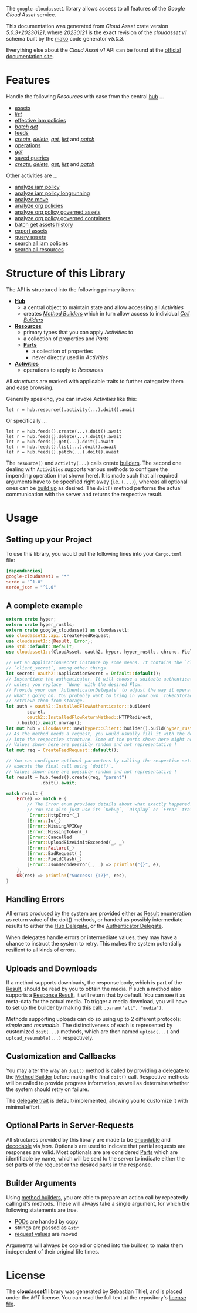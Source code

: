 <!---
DO NOT EDIT !
This file was generated automatically from 'src/generator/templates/api/README.md.mako'
DO NOT EDIT !
-->
The `google-cloudasset1` library allows access to all features of the *Google Cloud Asset* service.

This documentation was generated from *Cloud Asset* crate version *5.0.3+20230121*, where *20230121* is the exact revision of the *cloudasset:v1* schema built by the [mako](http://www.makotemplates.org/) code generator *v5.0.3*.

Everything else about the *Cloud Asset* *v1* API can be found at the
[official documentation site](https://cloud.google.com/asset-inventory/docs/quickstart).
# Features

Handle the following *Resources* with ease from the central [hub](https://docs.rs/google-cloudasset1/5.0.3+20230121/google_cloudasset1/CloudAsset) ...

* [assets](https://docs.rs/google-cloudasset1/5.0.3+20230121/google_cloudasset1/api::Asset)
 * [*list*](https://docs.rs/google-cloudasset1/5.0.3+20230121/google_cloudasset1/api::AssetListCall)
* [effective iam policies](https://docs.rs/google-cloudasset1/5.0.3+20230121/google_cloudasset1/api::EffectiveIamPolicy)
 * [*batch get*](https://docs.rs/google-cloudasset1/5.0.3+20230121/google_cloudasset1/api::EffectiveIamPolicyBatchGetCall)
* [feeds](https://docs.rs/google-cloudasset1/5.0.3+20230121/google_cloudasset1/api::Feed)
 * [*create*](https://docs.rs/google-cloudasset1/5.0.3+20230121/google_cloudasset1/api::FeedCreateCall), [*delete*](https://docs.rs/google-cloudasset1/5.0.3+20230121/google_cloudasset1/api::FeedDeleteCall), [*get*](https://docs.rs/google-cloudasset1/5.0.3+20230121/google_cloudasset1/api::FeedGetCall), [*list*](https://docs.rs/google-cloudasset1/5.0.3+20230121/google_cloudasset1/api::FeedListCall) and [*patch*](https://docs.rs/google-cloudasset1/5.0.3+20230121/google_cloudasset1/api::FeedPatchCall)
* [operations](https://docs.rs/google-cloudasset1/5.0.3+20230121/google_cloudasset1/api::Operation)
 * [*get*](https://docs.rs/google-cloudasset1/5.0.3+20230121/google_cloudasset1/api::OperationGetCall)
* [saved queries](https://docs.rs/google-cloudasset1/5.0.3+20230121/google_cloudasset1/api::SavedQuery)
 * [*create*](https://docs.rs/google-cloudasset1/5.0.3+20230121/google_cloudasset1/api::SavedQueryCreateCall), [*delete*](https://docs.rs/google-cloudasset1/5.0.3+20230121/google_cloudasset1/api::SavedQueryDeleteCall), [*get*](https://docs.rs/google-cloudasset1/5.0.3+20230121/google_cloudasset1/api::SavedQueryGetCall), [*list*](https://docs.rs/google-cloudasset1/5.0.3+20230121/google_cloudasset1/api::SavedQueryListCall) and [*patch*](https://docs.rs/google-cloudasset1/5.0.3+20230121/google_cloudasset1/api::SavedQueryPatchCall)

Other activities are ...

* [analyze iam policy](https://docs.rs/google-cloudasset1/5.0.3+20230121/google_cloudasset1/api::MethodAnalyzeIamPolicyCall)
* [analyze iam policy longrunning](https://docs.rs/google-cloudasset1/5.0.3+20230121/google_cloudasset1/api::MethodAnalyzeIamPolicyLongrunningCall)
* [analyze move](https://docs.rs/google-cloudasset1/5.0.3+20230121/google_cloudasset1/api::MethodAnalyzeMoveCall)
* [analyze org policies](https://docs.rs/google-cloudasset1/5.0.3+20230121/google_cloudasset1/api::MethodAnalyzeOrgPolicyCall)
* [analyze org policy governed assets](https://docs.rs/google-cloudasset1/5.0.3+20230121/google_cloudasset1/api::MethodAnalyzeOrgPolicyGovernedAssetCall)
* [analyze org policy governed containers](https://docs.rs/google-cloudasset1/5.0.3+20230121/google_cloudasset1/api::MethodAnalyzeOrgPolicyGovernedContainerCall)
* [batch get assets history](https://docs.rs/google-cloudasset1/5.0.3+20230121/google_cloudasset1/api::MethodBatchGetAssetsHistoryCall)
* [export assets](https://docs.rs/google-cloudasset1/5.0.3+20230121/google_cloudasset1/api::MethodExportAssetCall)
* [query assets](https://docs.rs/google-cloudasset1/5.0.3+20230121/google_cloudasset1/api::MethodQueryAssetCall)
* [search all iam policies](https://docs.rs/google-cloudasset1/5.0.3+20230121/google_cloudasset1/api::MethodSearchAllIamPolicyCall)
* [search all resources](https://docs.rs/google-cloudasset1/5.0.3+20230121/google_cloudasset1/api::MethodSearchAllResourceCall)



# Structure of this Library

The API is structured into the following primary items:

* **[Hub](https://docs.rs/google-cloudasset1/5.0.3+20230121/google_cloudasset1/CloudAsset)**
    * a central object to maintain state and allow accessing all *Activities*
    * creates [*Method Builders*](https://docs.rs/google-cloudasset1/5.0.3+20230121/google_cloudasset1/client::MethodsBuilder) which in turn
      allow access to individual [*Call Builders*](https://docs.rs/google-cloudasset1/5.0.3+20230121/google_cloudasset1/client::CallBuilder)
* **[Resources](https://docs.rs/google-cloudasset1/5.0.3+20230121/google_cloudasset1/client::Resource)**
    * primary types that you can apply *Activities* to
    * a collection of properties and *Parts*
    * **[Parts](https://docs.rs/google-cloudasset1/5.0.3+20230121/google_cloudasset1/client::Part)**
        * a collection of properties
        * never directly used in *Activities*
* **[Activities](https://docs.rs/google-cloudasset1/5.0.3+20230121/google_cloudasset1/client::CallBuilder)**
    * operations to apply to *Resources*

All *structures* are marked with applicable traits to further categorize them and ease browsing.

Generally speaking, you can invoke *Activities* like this:

```Rust,ignore
let r = hub.resource().activity(...).doit().await
```

Or specifically ...

```ignore
let r = hub.feeds().create(...).doit().await
let r = hub.feeds().delete(...).doit().await
let r = hub.feeds().get(...).doit().await
let r = hub.feeds().list(...).doit().await
let r = hub.feeds().patch(...).doit().await
```

The `resource()` and `activity(...)` calls create [builders][builder-pattern]. The second one dealing with `Activities`
supports various methods to configure the impending operation (not shown here). It is made such that all required arguments have to be
specified right away (i.e. `(...)`), whereas all optional ones can be [build up][builder-pattern] as desired.
The `doit()` method performs the actual communication with the server and returns the respective result.

# Usage

## Setting up your Project

To use this library, you would put the following lines into your `Cargo.toml` file:

```toml
[dependencies]
google-cloudasset1 = "*"
serde = "^1.0"
serde_json = "^1.0"
```

## A complete example

```Rust
extern crate hyper;
extern crate hyper_rustls;
extern crate google_cloudasset1 as cloudasset1;
use cloudasset1::api::CreateFeedRequest;
use cloudasset1::{Result, Error};
use std::default::Default;
use cloudasset1::{CloudAsset, oauth2, hyper, hyper_rustls, chrono, FieldMask};

// Get an ApplicationSecret instance by some means. It contains the `client_id` and
// `client_secret`, among other things.
let secret: oauth2::ApplicationSecret = Default::default();
// Instantiate the authenticator. It will choose a suitable authentication flow for you,
// unless you replace  `None` with the desired Flow.
// Provide your own `AuthenticatorDelegate` to adjust the way it operates and get feedback about
// what's going on. You probably want to bring in your own `TokenStorage` to persist tokens and
// retrieve them from storage.
let auth = oauth2::InstalledFlowAuthenticator::builder(
        secret,
        oauth2::InstalledFlowReturnMethod::HTTPRedirect,
    ).build().await.unwrap();
let mut hub = CloudAsset::new(hyper::Client::builder().build(hyper_rustls::HttpsConnectorBuilder::new().with_native_roots().https_or_http().enable_http1().build()), auth);
// As the method needs a request, you would usually fill it with the desired information
// into the respective structure. Some of the parts shown here might not be applicable !
// Values shown here are possibly random and not representative !
let mut req = CreateFeedRequest::default();

// You can configure optional parameters by calling the respective setters at will, and
// execute the final call using `doit()`.
// Values shown here are possibly random and not representative !
let result = hub.feeds().create(req, "parent")
             .doit().await;

match result {
    Err(e) => match e {
        // The Error enum provides details about what exactly happened.
        // You can also just use its `Debug`, `Display` or `Error` traits
         Error::HttpError(_)
        |Error::Io(_)
        |Error::MissingAPIKey
        |Error::MissingToken(_)
        |Error::Cancelled
        |Error::UploadSizeLimitExceeded(_, _)
        |Error::Failure(_)
        |Error::BadRequest(_)
        |Error::FieldClash(_)
        |Error::JsonDecodeError(_, _) => println!("{}", e),
    },
    Ok(res) => println!("Success: {:?}", res),
}

```
## Handling Errors

All errors produced by the system are provided either as [Result](https://docs.rs/google-cloudasset1/5.0.3+20230121/google_cloudasset1/client::Result) enumeration as return value of
the doit() methods, or handed as possibly intermediate results to either the
[Hub Delegate](https://docs.rs/google-cloudasset1/5.0.3+20230121/google_cloudasset1/client::Delegate), or the [Authenticator Delegate](https://docs.rs/yup-oauth2/*/yup_oauth2/trait.AuthenticatorDelegate.html).

When delegates handle errors or intermediate values, they may have a chance to instruct the system to retry. This
makes the system potentially resilient to all kinds of errors.

## Uploads and Downloads
If a method supports downloads, the response body, which is part of the [Result](https://docs.rs/google-cloudasset1/5.0.3+20230121/google_cloudasset1/client::Result), should be
read by you to obtain the media.
If such a method also supports a [Response Result](https://docs.rs/google-cloudasset1/5.0.3+20230121/google_cloudasset1/client::ResponseResult), it will return that by default.
You can see it as meta-data for the actual media. To trigger a media download, you will have to set up the builder by making
this call: `.param("alt", "media")`.

Methods supporting uploads can do so using up to 2 different protocols:
*simple* and *resumable*. The distinctiveness of each is represented by customized
`doit(...)` methods, which are then named `upload(...)` and `upload_resumable(...)` respectively.

## Customization and Callbacks

You may alter the way an `doit()` method is called by providing a [delegate](https://docs.rs/google-cloudasset1/5.0.3+20230121/google_cloudasset1/client::Delegate) to the
[Method Builder](https://docs.rs/google-cloudasset1/5.0.3+20230121/google_cloudasset1/client::CallBuilder) before making the final `doit()` call.
Respective methods will be called to provide progress information, as well as determine whether the system should
retry on failure.

The [delegate trait](https://docs.rs/google-cloudasset1/5.0.3+20230121/google_cloudasset1/client::Delegate) is default-implemented, allowing you to customize it with minimal effort.

## Optional Parts in Server-Requests

All structures provided by this library are made to be [encodable](https://docs.rs/google-cloudasset1/5.0.3+20230121/google_cloudasset1/client::RequestValue) and
[decodable](https://docs.rs/google-cloudasset1/5.0.3+20230121/google_cloudasset1/client::ResponseResult) via *json*. Optionals are used to indicate that partial requests are responses
are valid.
Most optionals are are considered [Parts](https://docs.rs/google-cloudasset1/5.0.3+20230121/google_cloudasset1/client::Part) which are identifiable by name, which will be sent to
the server to indicate either the set parts of the request or the desired parts in the response.

## Builder Arguments

Using [method builders](https://docs.rs/google-cloudasset1/5.0.3+20230121/google_cloudasset1/client::CallBuilder), you are able to prepare an action call by repeatedly calling it's methods.
These will always take a single argument, for which the following statements are true.

* [PODs][wiki-pod] are handed by copy
* strings are passed as `&str`
* [request values](https://docs.rs/google-cloudasset1/5.0.3+20230121/google_cloudasset1/client::RequestValue) are moved

Arguments will always be copied or cloned into the builder, to make them independent of their original life times.

[wiki-pod]: http://en.wikipedia.org/wiki/Plain_old_data_structure
[builder-pattern]: http://en.wikipedia.org/wiki/Builder_pattern
[google-go-api]: https://github.com/google/google-api-go-client

# License
The **cloudasset1** library was generated by Sebastian Thiel, and is placed
under the *MIT* license.
You can read the full text at the repository's [license file][repo-license].

[repo-license]: https://github.com/Byron/google-apis-rsblob/main/LICENSE.md

